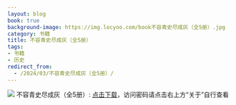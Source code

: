 ```yaml
---
layout: blog
book: true
background-image: https://img.locyoo.com/book不容青史尽成灰（全5册）.jpg
category: 书籍
title: 不容青史尽成灰（全5册）
tags:
- 书籍
- 历史
redirect_from:
  - /2024/03/不容青史尽成灰（全5册）/
---
```

![](https://img.locyoo.com/book不容青史尽成灰（全5册）.jpg)
不容青史尽成灰（全5册）: <a name = "ref1" href="https://url18.ctfile.com/f/50983618-1439916517-68ed0c?p=3619">点击下载</a>，访问密码请点击右上方“关于”自行查看